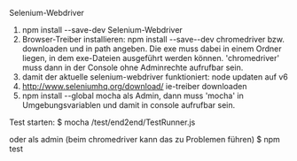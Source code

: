 Selenium-Webdriver

1. npm install --save-dev Selenium-Webdriver
2. Browser-Treiber installieren:
npm install --save--dev chromedriver bzw. downloaden und in path angeben. Die exe muss dabei in einem Ordner liegen, in dem exe-Dateien ausgeführt werden können. 'chromedriver' muss dann in der Console ohne Adminrechte aufrufbar sein.
3. damit der aktuelle selenium-webdriver funktioniert: node updaten auf v6
4. http://www.seleniumhq.org/download/ ie-treiber downloaden
5. npm install --global mocha als Admin, dann muss 'mocha' in Umgebungsvariablen und damit in console aufrufbar sein.

Test starten:
$ mocha /test/end2end/TestRunner.js

oder als admin (beim chromedriver kann das zu Problemen führen)
$ npm test
